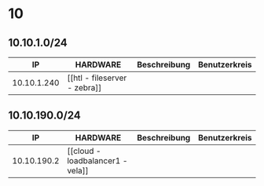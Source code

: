 # 10
## 10.10.1.0/24

| IP          | HARDWARE                     | Beschreibung | Benutzerkreis |
| ----------- | ---------------------------- | ------------ | ------------- |
| 10.10.1.240 | [[htl - fileserver - zebra]] |              |               |
## 10.10.190.0/24

| IP          | HARDWARE                         | Beschreibung | Benutzerkreis |
| ----------- | -------------------------------- | ------------ | ------------- |
| 10.10.190.2 | [[cloud - loadbalancer1 - vela]] |              |               |
